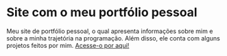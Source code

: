 # Site com o meu portfólio pessoal 
 Meu site de portfólio pessoal, o qual apresenta informações sobre mim e sobre a minha trajetória na programação. 
 Além disso, ele conta com alguns projetos feitos por mim. 
[Acesse-o por aqui!](https://portfoliorikelmesousa.netlify.app)
